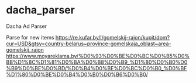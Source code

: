 # dacha_parser
Dacha Ad Parser

Parse for new items
https://re.kufar.by/l/gomelskij-rajon/kupit/dom?cur=USD&gtsy=country-belarus~province-gomelskaja_oblast~area-gomelskij_rajon
https://www.moyareklama.by/%D0%93%D0%BE%D0%BC%D0%B5%D0%BB%D1%8C%D1%81%D0%BA%D0%B8%D0%B9_%D1%80%D0%B0%D0%B9%D0%BE%D0%BD/%D0%B4%D0%BE%D0%BC%D0%B0_%D0%BF%D1%80%D0%BE%D0%B4%D0%B0%D0%B6%D0%B0/

